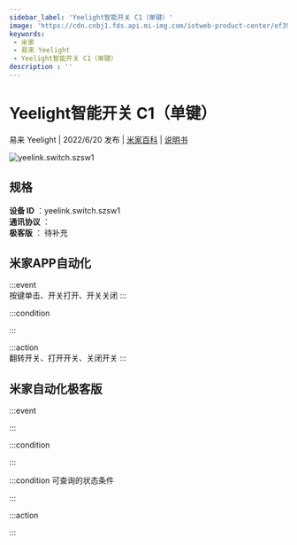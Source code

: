 ```yaml
---
sidebar_label: 'Yeelight智能开关 C1（单键）'
image: 'https://cdn.cnbj1.fds.api.mi-img.com/iotweb-product-center/ef3905896f6aebcba6a4f2be594c4fb4_1652493847397.png?GalaxyAccessKeyId=AKVGLQWBOVIRQ3XLEW&Expires=9223372036854775807&Signature=OX/nM4VHkTW8zJYsiGScKHU56Kk='
keywords: 
 - 米家
 - 易来 Yeelight
 - Yeelight智能开关 C1（单键）
description : ''
---
```

# Yeelight智能开关 C1（单键）

易来 Yeelight | 2022/6/20 发布 | [米家百科](https://home.mi.com/webapp/content/baike/product/index.html?model=yeelink.switch.szsw1) | [说明书](https://home.mi.com/views/introduction.html?model=yeelink.switch.szsw1&region=cn)

![yeelink.switch.szsw1](https://cdn.cnbj1.fds.api.mi-img.com/iotweb-product-center/ef3905896f6aebcba6a4f2be594c4fb4_1652493847397.png?GalaxyAccessKeyId=AKVGLQWBOVIRQ3XLEW&Expires=9223372036854775807&Signature=OX/nM4VHkTW8zJYsiGScKHU56Kk=)

## 规格  
> 
**设备 ID** ：yeelink.switch.szsw1  
**通讯协议** ：  
**极客版**  ： 待补充 


## 米家APP自动化  

:::event  
按键单击、开关打开、开关关闭
:::

:::condition  

:::

:::action   
翻转开关、打开开关、关闭开关
:::

## 米家自动化极客版  

:::event  

:::

:::condition  

:::

:::condition 可查询的状态条件  

:::

:::action  

:::

        
